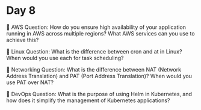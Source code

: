 # Day 8

🔸 AWS Question:
How do you ensure high availability of your application running in AWS across multiple regions? What AWS services can you use to achieve this?

🔸 Linux Question:
What is the difference between cron and at in Linux? When would you use each for task scheduling?

🔸 Networking Question:
What is the difference between NAT (Network Address Translation) and PAT (Port Address Translation)? When would you use PAT over NAT?

🔸 DevOps Question:
What is the purpose of using Helm in Kubernetes, and how does it simplify the management of Kubernetes applications?


